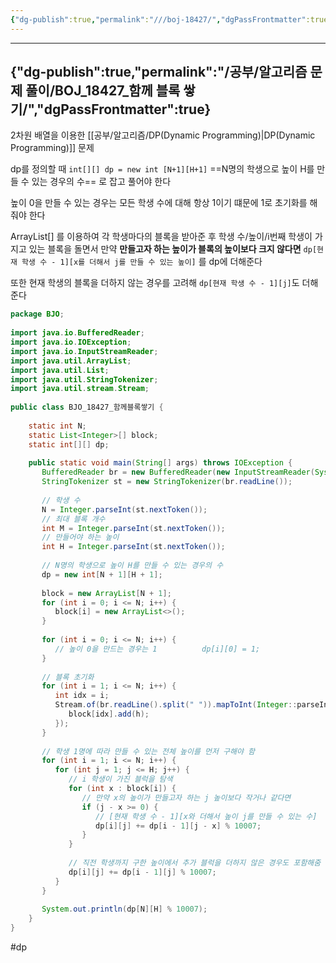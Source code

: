 ```yaml
---
{"dg-publish":true,"permalink":"///boj-18427/","dgPassFrontmatter":true}
---
```



---
{"dg-publish":true,"permalink":"/공부/알고리즘 문제 풀이/BOJ_18427_함께 블록 쌓기/","dgPassFrontmatter":true}
---

2차원 배열을 이용한 [[공부/알고리즘/DP(Dynamic Programming)\|DP(Dynamic Programming)]] 문제

dp를 정의할 때
`int[][] dp = new int [N+1][H+1]`
==N명의 학생으로 높이 H를 만들 수 있는 경우의 수==
로 잡고 풀어야 한다

높이 0을 만들 수 있는 경우는 모든 학생 수에 대해 항상 1이기 떄문에 1로 초기화를 해줘야 한다

ArrayList[] 를 이용하여 각 학생마다의 블록을 받아준 후 학생 수/높이/i번째 학생이 가지고 있는 블록을 돌면서 만약 **만들고자 하는 높이가 블록의 높이보다 크지 않다면** `dp[현재 학생 수 - 1][x를 더해서 j를 만들 수 있는 높이]` 를 dp에 더해준다

또한 현재 학생의 블록을 더하지 않는 경우를 고려해 `dp[현재 학생 수 - 1][j]`도 더해준다

````java
package BJO;  
  
import java.io.BufferedReader;  
import java.io.IOException;  
import java.io.InputStreamReader;  
import java.util.ArrayList;  
import java.util.List;  
import java.util.StringTokenizer;  
import java.util.stream.Stream;  
  
public class BJO_18427_함께블록쌓기 {  
  
    static int N;  
    static List<Integer>[] block;  
    static int[][] dp;  
  
    public static void main(String[] args) throws IOException {  
       BufferedReader br = new BufferedReader(new InputStreamReader(System.in));  
       StringTokenizer st = new StringTokenizer(br.readLine());  
  
       // 학생 수  
       N = Integer.parseInt(st.nextToken());  
       // 최대 블록 개수  
       int M = Integer.parseInt(st.nextToken());  
       // 만들어야 하는 높이  
       int H = Integer.parseInt(st.nextToken());  
  
       // N명의 학생으로 높이 H를 만들 수 있는 경우의 수  
       dp = new int[N + 1][H + 1];  
  
       block = new ArrayList[N + 1];  
       for (int i = 0; i <= N; i++) {  
          block[i] = new ArrayList<>();  
       }  
  
       for (int i = 0; i <= N; i++) {  
          // 높이 0을 만드는 경우는 1          dp[i][0] = 1;  
       }  
  
       // 블록 초기화  
       for (int i = 1; i <= N; i++) {  
          int idx = i;  
          Stream.of(br.readLine().split(" ")).mapToInt(Integer::parseInt).forEach(h -> {  
             block[idx].add(h);  
          });  
       }  
  
       // 학생 1명에 따라 만들 수 있는 전체 높이를 먼저 구해야 함  
       for (int i = 1; i <= N; i++) {  
          for (int j = 1; j <= H; j++) {  
             // i 학생이 가진 블럭을 탐색  
             for (int x : block[i]) {  
                // 만약 x의 높이가 만들고자 하는 j 높이보다 작거나 같다면  
                if (j - x >= 0) {  
                   // [현재 학생 수 - 1][x와 더해서 높이 j를 만들 수 있는 수]  
                   dp[i][j] += dp[i - 1][j - x] % 10007;  
                }  
             }  
  
             // 직전 학생까지 구한 높이에서 추가 블럭을 더하지 않은 경우도 포함해줌  
             dp[i][j] += dp[i - 1][j] % 10007;  
          }  
       }  
  
       System.out.println(dp[N][H] % 10007);  
    }  
}
````

#dp